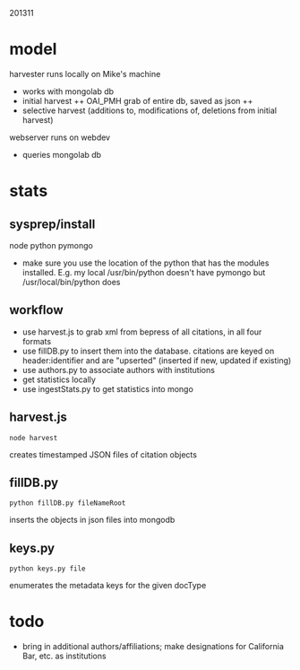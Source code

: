 201311

model
=====
harvester runs locally on Mike's machine
+ works with mongolab db
+ initial harvest
++ OAI_PMH grab of entire db, saved as json
++ 
+ selective harvest (additions to, modifications of, deletions from initial harvest)

webserver runs on webdev
+ queries mongolab db


stats
=====

sysprep/install
-------
node
python
pymongo
+ make sure you use the location of the python that has the modules installed. E.g. my local /usr/bin/python doesn't have pymongo but /usr/local/bin/python does



workflow
--------
+ use harvest.js to grab xml from bepress of all citations, in all four formats
+ use fillDB.py to insert them into the database. citations are keyed on header:identifier and are "upserted" (inserted if new, updated if existing)
+ use authors.py to associate authors with institutions
+ get statistics locally
+ use ingestStats.py to get statistics into mongo
 
harvest.js
----------
`node harvest`

creates timestamped JSON files of citation objects

fillDB.py
---------
`python fillDB.py fileNameRoot`

inserts the objects in json files into mongodb

keys.py
-------
`python keys.py file`

enumerates the metadata keys for the given docType

todo
====
+ bring in additional authors/affiliations; make designations for California Bar, etc. as institutions

